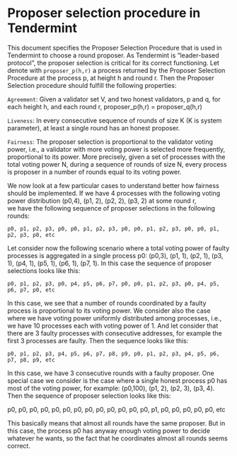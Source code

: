 # Proposer selection procedure in Tendermint

This document specifies the Proposer Selection Procedure that is used in Tendermint to choose a round proposer. 
As Tendermint is “leader-based protocol”, the proposer selection is critical for its correct functioning.
Let denote with `proposer_p(h,r)` a process returned by the Proposer Selection Procedure at the process p, at height h
and round r. Then the Proposer Selection procedure should fulfill the following properties:

`Agreement`: Given a validator set V, and two honest validators,
p and q, for each height h, and each round r,
proposer_p(h,r) = proposer_q(h,r)

`Liveness`: In every consecutive sequence of rounds of size K (K is system parameter), at least a 
single round has an honest proposer. 

`Fairness`: The proposer selection is proportional to the validator voting power, i.e., a validator with more 
voting power is selected more frequently, proportional to its power. More precisely, given a set of processes 
with the total voting power N, during a sequence of rounds of size N, every process is proposer in a number of rounds 
equal to its voting power. 

We now look at a few particular cases to understand better how fairness should be implemented.
If we have 4 processes with the following voting power distribution (p0,4), (p1, 2), (p2, 2), (p3, 2) at some round r,  
we have the following sequence of proposer selections in the following rounds:

`p0, p1, p2, p3, p0, p0, p1, p2, p3, p0, p0, p1, p2, p3, p0, p0, p1, p2, p3, p0, etc`

Let consider now the following scenario where a total voting power of faulty processes is aggregated in a single process
p0: (p0,3), (p1, 1), (p2, 1), (p3, 1), (p4, 1), (p5, 1), (p6, 1), (p7, 1).
In this case the sequence of proposer selections looks like this:

`p0, p1, p2, p3, p0, p4, p5, p6, p7, p0, p0, p1, p2, p3, p0, p4, p5, p6, p7, p0, etc`    

In this case, we see that a number of rounds coordinated by a faulty process is proportional to its voting power.
We consider also the case where we have voting power uniformly distributed among processes, i.e., we have 10 processes 
each with voting power of 1. And let consider that there are 3 faulty processes with consecutive addresses, 
for example the first 3 processes are faulty. Then the sequence looks like this:

`p0, p1, p2, p3, p4, p5, p6, p7, p8, p9, p0, p1, p2, p3, p4, p5, p6, p7, p8, p9, etc`

In this case, we have 3 consecutive rounds with a faulty proposer. 
One special case we consider is the case where a single honest process p0 has most of the voting power, for example:
(p0,100), (p1, 2), (p2, 3), (p3, 4). Then the sequence of proposer selection looks like this:

p0, p0, p0, p0, p0, p0, p0, p0, p0, p0, p0, p0, p0, p1, p0, p0, p0, p0, p0, etc

This basically means that almost all rounds have the same proposer. But in this case, the process p0 has anyway enough 
voting power to decide whatever he wants, so the fact that he coordinates almost all rounds seems correct.

